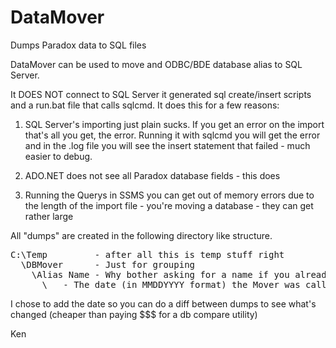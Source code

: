 DataMover
=========

Dumps Paradox data to SQL files

DataMover can be used to move and ODBC/BDE database alias to SQL Server.

It DOES NOT connect to SQL Server it generated sql create/insert scripts and a run.bat file that calls sqlcmd. It does this for a few reasons:

1) SQL Server's importing just plain sucks. If you get an error on the import that's all you get, the error. Running it with sqlcmd you will get the error and in the .log file you will see the insert statement that failed - much easier to debug.

2) ADO.NET does not see all Paradox database fields - this does

3) Running the Querys in SSMS you can get out of memory errors due to the length of the import file - you're moving a database - they can get rather large

All "dumps" are created in the following directory like structure.

<pre>
C:\Temp         - after all this is temp stuff right
  \DBMover      - Just for grouping
    \Alias Name - Why bother asking for a name if you already have a unique one in ODBC or BDE right?
      \<DATE>   - The date (in MMDDYYYY format) the Mover was called
</pre>

I chose to add the date so you can do a diff between dumps to see what's changed (cheaper than paying $$$ for a db compare utility)

Ken